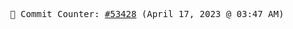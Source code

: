 <p align="center">
    <samp>
        📮 Commit Counter: <a href="https://github.com/Javascript-void0/Javascript-void0/commits/main">#53428</a> (April 17, 2023 @ 03:47 AM)
    </samp>
</p>